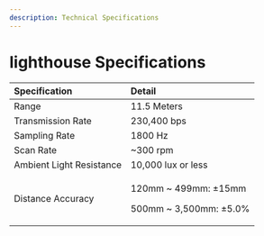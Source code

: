 ```yaml
---
description: Technical Specifications
---
```


# lighthouse Specifications

<table>
  <thead>
    <tr>
      <th style="text-align:left">Specification</th>
      <th style="text-align:left">Detail</th>
    </tr>
  </thead>
  <tbody>
    <tr>
      <td style="text-align:left">Range</td>
      <td style="text-align:left">11.5 Meters</td>
    </tr>
    <tr>
      <td style="text-align:left">Transmission Rate</td>
      <td style="text-align:left">230,400 bps</td>
    </tr>
    <tr>
      <td style="text-align:left">Sampling Rate</td>
      <td style="text-align:left">1800 Hz</td>
    </tr>
    <tr>
      <td style="text-align:left">Scan Rate</td>
      <td style="text-align:left">~300 rpm</td>
    </tr>
    <tr>
      <td style="text-align:left">Ambient Light Resistance</td>
      <td style="text-align:left">10,000 lux or less</td>
    </tr>
    <tr>
      <td style="text-align:left">Distance Accuracy</td>
      <td style="text-align:left">
        <p>120mm ~ 499mm: &#xB1;15mm</p>
        <p>500mm ~ 3,500mm: &#xB1;5.0%</p>
      </td>
    </tr>
  </tbody>
</table>



